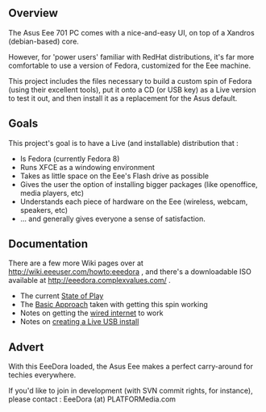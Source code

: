 ## Overview ##

The Asus Eee 701 PC comes with a nice-and-easy UI, on top of a Xandros (debian-based) core.

However, for 'power users' familiar with RedHat distributions, it's far more comfortable to use a version of Fedora, customized for the Eee machine.

This project includes the files necessary to build a custom spin of Fedora (using their excellent tools), put it onto a CD (or USB key) as a Live version to test it out, and then install it as a replacement for the Asus default.

## Goals ##
This project's goal is to have a Live (and installable) distribution that :
  * Is Fedora (currently Fedora 8)
  * Runs XFCE as a windowing environment
  * Takes as little space on the Eee's Flash drive as possible
  * Gives the user the option of installing bigger packages (like openoffice, media players, etc)
  * Understands each piece of hardware on the Eee (wireless, webcam, speakers, etc)
  * ... and generally gives everyone a sense of satisfaction.

## Documentation ##
There are a few more Wiki pages over at http://wiki.eeeuser.com/howto:eeedora , and there's a downloadable ISO available at http://eeedora.complexvalues.com/ .

  * The current [State of Play](StateOfPlay.md)
  * The [Basic Approach](BasicApproach.md) taken with getting this spin working
  * Notes on getting the [wired internet](WiredInternet.md) to work
  * Notes on [creating a Live USB install](HowTo.md)

## Advert ##
With this EeeDora loaded, the Asus Eee makes a perfect carry-around for techies everywhere.

If you'd like to join in development (with SVN commit rights, for instance), please contact : EeeDora (at) PLATFORMedia.com